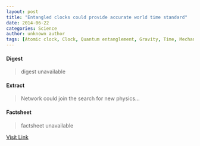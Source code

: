 ```yaml
---
layout: post
title: "Entangled clocks could provide accurate world time standard"
date: 2014-06-22
categories: Science
author: unknown author
tags: [Atomic clock, Clock, Quantum entanglement, Gravity, Time, Mechanics, Science, Physics, Theoretical physics, Particle physics, Modern physics, Physical sciences]
---
```



#### Digest
>digest unavailable

#### Extract
>Network could join the search for new physics...

#### Factsheet
>factsheet unavailable

[Visit Link](http://feedproxy.google.com/~r/PhysicsWorld/~3/k-wJyA_5DwM/entangled-clocks-could-provide-accurate-world-time-standard)


